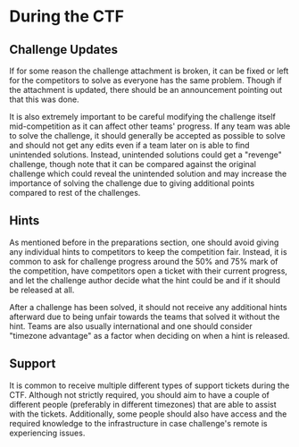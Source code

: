 # During the CTF

## Challenge Updates

If for some reason the challenge attachment is broken, it can be fixed or left for the competitors to solve as everyone
has the same problem. Though if the attachment is updated, there should be an announcement pointing out that this was done.

It is also extremely important to be careful modifying the challenge itself mid-competition as it can affect other teams'
progress. If any team was able to solve the challenge, it should generally be accepted as possible to solve and should
not get any edits even if a team later on is able to find unintended solutions. Instead, unintended solutions could get
a "revenge" challenge, though note that it can be compared against the original challenge which could reveal the unintended
solution and may increase the importance of solving the challenge due to giving additional points compared to rest of the
challenges.

## Hints

As mentioned before in the preparations section, one should avoid giving any individual hints to competitors to keep
the competition fair. Instead, it is common to ask for challenge progress around the 50% and 75% mark of the competition,
have competitors open a ticket with their current progress, and let the challenge author decide what the hint could be
and if it should be released at all.

After a challenge has been solved, it should not receive any additional hints afterward due to being unfair towards the
teams that solved it without the hint. Teams are also usually international and one should consider "timezone advantage"
as a factor when deciding on when a hint is released.

## Support

It is common to receive multiple different types of support tickets during the CTF. Although not strictly required,
you should aim to have a couple of different people (preferably in different timezones) that are able to assist with the
tickets. Additionally, some people should also have access and the required knowledge to the infrastructure in case challenge's
remote is experiencing issues.
